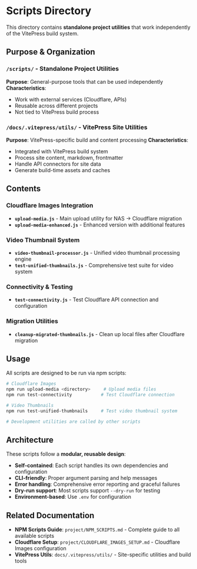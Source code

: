 # Scripts Directory

This directory contains **standalone project utilities** that work independently of the VitePress build system.

## Purpose & Organization

### `/scripts/` - Standalone Project Utilities
**Purpose**: General-purpose tools that can be used independently
**Characteristics**:
- Work with external services (Cloudflare, APIs)
- Reusable across different projects  
- Not tied to VitePress build process

### `/docs/.vitepress/utils/` - VitePress Site Utilities
**Purpose**: VitePress-specific build and content processing
**Characteristics**:
- Integrated with VitePress build system
- Process site content, markdown, frontmatter
- Handle API connectors for site data
- Generate build-time assets and caches

## Contents

### Cloudflare Images Integration
- **`upload-media.js`** - Main upload utility for NAS → Cloudflare migration
- **`upload-media-enhanced.js`** - Enhanced version with additional features

### Video Thumbnail System  
- **`video-thumbnail-processor.js`** - Unified video thumbnail processing engine
- **`test-unified-thumbnails.js`** - Comprehensive test suite for video system

### Connectivity & Testing
- **`test-connectivity.js`** - Test Cloudflare API connection and configuration

### Migration Utilities
- **`cleanup-migrated-thumbnails.js`** - Clean up local files after Cloudflare migration

## Usage

All scripts are designed to be run via npm scripts:

```bash
# Cloudflare Images
npm run upload-media <directory>     # Upload media files
npm run test-connectivity           # Test Cloudflare connection

# Video Thumbnails  
npm run test-unified-thumbnails     # Test video thumbnail system

# Development utilities are called by other scripts
```

## Architecture

These scripts follow a **modular, reusable design**:
- **Self-contained**: Each script handles its own dependencies and configuration
- **CLI-friendly**: Proper argument parsing and help messages
- **Error handling**: Comprehensive error reporting and graceful failures
- **Dry-run support**: Most scripts support `--dry-run` for testing
- **Environment-based**: Use `.env` for configuration

## Related Documentation

- **NPM Scripts Guide**: `project/NPM_SCRIPTS.md` - Complete guide to all available scripts
- **Cloudflare Setup**: `project/CLOUDFLARE_IMAGES_SETUP.md` - Cloudflare Images configuration
- **VitePress Utils**: `docs/.vitepress/utils/` - Site-specific utilities and build tools
